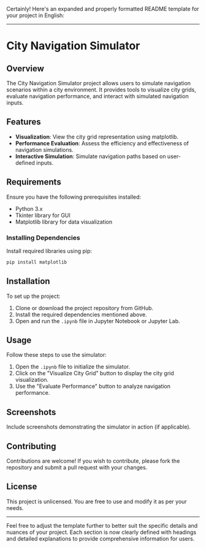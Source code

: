 Certainly! Here's an expanded and properly formatted README template for your project in English:

---

# City Navigation Simulator

## Overview

The City Navigation Simulator project allows users to simulate navigation scenarios within a city environment. It provides tools to visualize city grids, evaluate navigation performance, and interact with simulated navigation inputs.

## Features

- **Visualization**: View the city grid representation using matplotlib.
- **Performance Evaluation**: Assess the efficiency and effectiveness of navigation simulations.
- **Interactive Simulation**: Simulate navigation paths based on user-defined inputs.

## Requirements

Ensure you have the following prerequisites installed:

- Python 3.x
- Tkinter library for GUI
- Matplotlib library for data visualization

### Installing Dependencies

Install required libraries using pip:

```bash
pip install matplotlib
```

## Installation

To set up the project:

1. Clone or download the project repository from GitHub.
2. Install the required dependencies mentioned above.
3. Open and run the `.ipynb` file in Jupyter Notebook or Jupyter Lab.

## Usage

Follow these steps to use the simulator:

1. Open the `.ipynb` file to initialize the simulator.
2. Click on the "Visualize City Grid" button to display the city grid visualization.
3. Use the "Evaluate Performance" button to analyze navigation performance.

## Screenshots

Include screenshots demonstrating the simulator in action (if applicable).

## Contributing

Contributions are welcome! If you wish to contribute, please fork the repository and submit a pull request with your changes.

## License

This project is unlicensed. You are free to use and modify it as per your needs.

---

Feel free to adjust the template further to better suit the specific details and nuances of your project. Each section is now clearly defined with headings and detailed explanations to provide comprehensive information for users.

